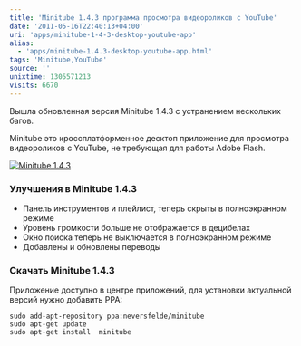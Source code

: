 ```yaml
---
title: 'Minitube 1.4.3 программа просмотра видеороликов с YouTube'
date: '2011-05-16T22:40:13+04:00'
uri: 'apps/minitube-1-4-3-desktop-youtube-app'
alias: 
  - 'apps/minitube-1.4.3-desktop-youtube-app.html'
tags: 'Minitube,YouTube'
source: ''
unixtime: 1305571213
visits: 6670
---
```

Вышла обновленная версия Minitube 1.4.3 с устранением нескольких багов.

Minitube это кроссплатформенное десктоп приложение для просмотра видеороликов с YouTube, не требующая для работы Adobe Flash.

[![Minitube 1.4.3](img/2011/05/16/22-00/minitube-004-5630643287-o.jpg)](img/2011/05/16/22-00/minitube-004-5630643287-o.jpg)

### Улучшения в Minitube 1.4.3

*   Панель инструментов и плейлист, теперь скрыты в полноэкранном режиме
*   Уровень громкости больше не отображается в децибелах  
*   Окно поиска теперь не выключается в полноэкранном режиме
*   Добавлены и обновлены переводы

### Скачать Minitube 1.4.3

Приложение доступно в центре приложений, для установки актуальной версий нужно добавить PPA:

```
sudo add-apt-repository ppa:neversfelde/minitube 
sudo apt-get update
sudo apt-get install  minitube
```

